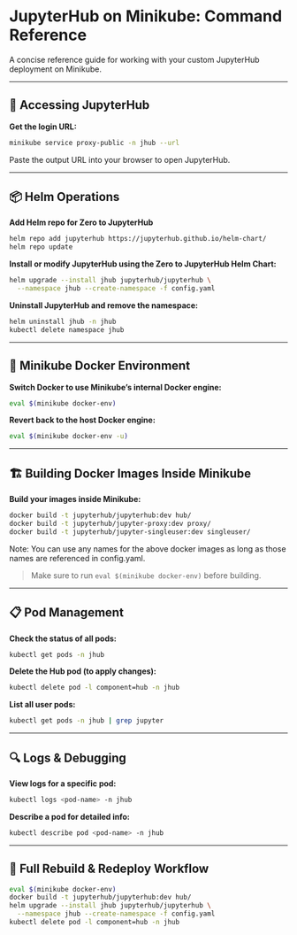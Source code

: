 # JupyterHub on Minikube: Command Reference

A concise reference guide for working with your custom JupyterHub deployment on Minikube.

---

## 🚪 Accessing JupyterHub

**Get the login URL:**
```bash
minikube service proxy-public -n jhub --url
```
Paste the output URL into your browser to open JupyterHub.

---

## 📦 Helm Operations

**Add Helm repo for Zero to JupyterHub**
```bash
helm repo add jupyterhub https://jupyterhub.github.io/helm-chart/
helm repo update
```

**Install or modify JupyterHub using the Zero to JupyterHub Helm Chart:**
```bash
helm upgrade --install jhub jupyterhub/jupyterhub \
  --namespace jhub --create-namespace -f config.yaml
```

**Uninstall JupyterHub and remove the namespace:**
```bash
helm uninstall jhub -n jhub
kubectl delete namespace jhub
```

---

## 🐳 Minikube Docker Environment

**Switch Docker to use Minikube’s internal Docker engine:**
```bash
eval $(minikube docker-env)
```

**Revert back to the host Docker engine:**
```bash
eval $(minikube docker-env -u)
```

---

## 🏗️ Building Docker Images Inside Minikube

**Build your images inside Minikube:**
```bash
docker build -t jupyterhub/jupyterhub:dev hub/
docker build -t jupyterhub/jupyter-proxy:dev proxy/
docker build -t jupyterhub/jupyter-singleuser:dev singleuser/
```

Note: You can use any names for the above docker images as long as those names are referenced in config.yaml.

> Make sure to run `eval $(minikube docker-env)` before building.

---

## 📋 Pod Management

**Check the status of all pods:**
```bash
kubectl get pods -n jhub
```

**Delete the Hub pod (to apply changes):**
```bash
kubectl delete pod -l component=hub -n jhub
```

**List all user pods:**
```bash
kubectl get pods -n jhub | grep jupyter
```

---

## 🔍 Logs & Debugging

**View logs for a specific pod:**
```bash
kubectl logs <pod-name> -n jhub
```

**Describe a pod for detailed info:**
```bash
kubectl describe pod <pod-name> -n jhub
```

---

## 🔁 Full Rebuild & Redeploy Workflow

```bash
eval $(minikube docker-env)
docker build -t jupyterhub/jupyterhub:dev hub/
helm upgrade --install jhub jupyterhub/jupyterhub \
  --namespace jhub --create-namespace -f config.yaml
kubectl delete pod -l component=hub -n jhub
```


